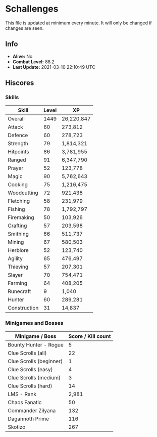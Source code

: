 # Schallenges

This file is updated at minimum every minute. It will only be changed if changes are seen.

## Info

 - **Alive:** No
 - **Combat Level:** 88.2
 - **Last Update:** 2021-03-10 22:10:49 UTC

## Hiscores

### Skills

| Skill | Level | XP |
|--|--|--|
| Overall | 1449 | 26,220,847 |
| Attack | 60 | 273,812 |
| Defence | 60 | 278,723 |
| Strength | 79 | 1,814,321 |
| Hitpoints | 86 | 3,781,955 |
| Ranged | 91 | 6,347,790 |
| Prayer | 52 | 123,778 |
| Magic | 90 | 5,762,643 |
| Cooking | 75 | 1,216,475 |
| Woodcutting | 72 | 921,438 |
| Fletching | 58 | 231,979 |
| Fishing | 78 | 1,792,797 |
| Firemaking | 50 | 103,926 |
| Crafting | 57 | 203,598 |
| Smithing | 66 | 511,737 |
| Mining | 67 | 580,503 |
| Herblore | 52 | 123,740 |
| Agility | 65 | 476,497 |
| Thieving | 57 | 207,301 |
| Slayer | 70 | 754,471 |
| Farming | 64 | 408,205 |
| Runecraft | 9 | 1,040 |
| Hunter | 60 | 289,281 |
| Construction | 31 | 14,837 |

### Minigames and Bosses

| Minigame / Boss | Score / Kill count |
|--|--|
| Bounty Hunter - Rogue | 5 |
| Clue Scrolls (all) | 22 |
| Clue Scrolls (beginner) | 1 |
| Clue Scrolls (easy) | 4 |
| Clue Scrolls (medium) | 3 |
| Clue Scrolls (hard) | 14 |
| LMS - Rank | 2,981 |
| Chaos Fanatic | 50 |
| Commander Zilyana | 132 |
| Dagannoth Prime | 116 |
| Skotizo | 267 |
